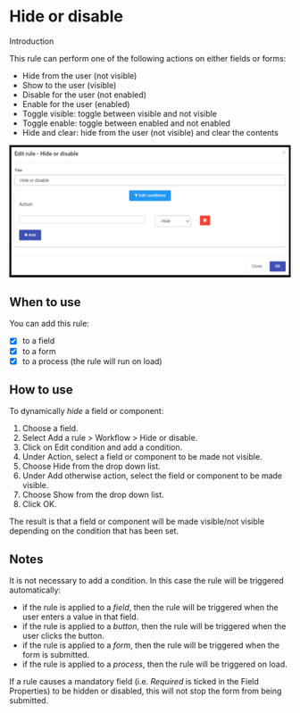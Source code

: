 # Hide or disable 

Introduction

This rule can perform one of the following actions on either fields or forms:
- Hide from the user (not visible)
- Show to the user (visible)
- Disable for the user (not enabled)
- Enable for the user (enabled)
- Toggle visible: toggle between visible and not visible
- Toggle enable: toggle between enabled and not enabled
- Hide and clear: hide from the user (not visible) and clear the contents

![Hide or disable rule dialog box](images/HideorDisable.png)

## When to use

You can add this rule:
- [x] to a field
- [x] to a form 
- [x] to a process (the rule will run on load)

## How to use

To dynamically *hide* a field or component:
1. Choose a field.  
2. Select Add a rule > Workflow > Hide or disable.
3. Click on Edit condition and add a condition.
4. Under Action, select a field or component to be made not visible.
5. Choose Hide from the drop down list.
6. Under Add otherwise action, select the field or component to be made visible.
7. Choose Show from the drop down list.
6. Click OK.

The result is that a field or component will be made visible/not visible depending on the condition that has been set.

## Notes

It is not necessary to add a condition.  In this case the rule will be triggered automatically:  
- if the rule is applied to a *field*, then the rule will be triggered when the user enters a value in that field.  
- if the rule is applied to a *button*, then the rule will be triggered when the user clicks the button.
- if the rule is applied to a *form*, then the rule will be triggered when the form is submitted.
- if the rule is applied to a *process*, then the rule will be triggered on load.

If a rule causes a mandatory field (i.e. *Required* is ticked in the Field Properties) to be hidden or disabled, this will not stop the form from being submitted.



